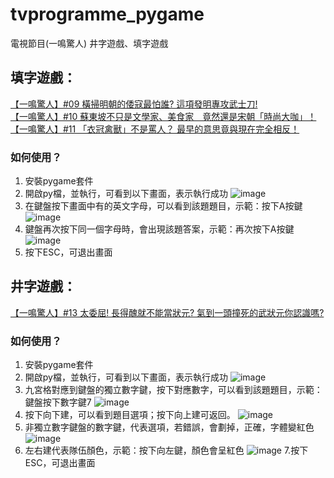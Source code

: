# tvprogramme_pygame
電視節目(一鳴驚人) 井字遊戲、填字遊戲

## 填字遊戲：</br>
[【一鳴驚人】#09 橫掃明朝的倭寇最怕誰? 這項發明專攻武士刀!](https://www.youtube.com/watch?v=KkPwkJTHHdU)</br>
[【一鳴驚人】#10 蘇東坡不只是文學家、美食家　竟然還是宋朝「時尚大咖」！](https://www.youtube.com/watch?v=fNssnF5prjM)</br>
[【一鳴驚人】#11 「衣冠禽獸」不是罵人？ 最早的意思竟與現在完全相反！](https://www.youtube.com/watch?v=gPICu-MNa6U)</br>

### 如何使用？
  1. 安裝pygame套件
  2. 開啟py檔，並執行，可看到以下畫面，表示執行成功
    ![image](https://user-images.githubusercontent.com/44516782/210293397-29fc911d-827e-4a01-ad2c-ae76cedc6265.png)
  3. 在鍵盤按下畫面中有的英文字母，可以看到該題題目，示範：按下A按鍵
    ![image](https://user-images.githubusercontent.com/44516782/210293524-6024d38e-3e4b-42cb-946f-6312518a9442.png)
  4. 鍵盤再次按下同一個字母時，會出現該題答案，示範：再次按下A按鍵
    ![image](https://user-images.githubusercontent.com/44516782/210293687-b8cdd6a7-89ad-497c-a9a4-05d50b9f84ae.png)
  5. 按下ESC，可退出畫面



## 井字遊戲：</br>
[【一鳴驚人】#13 太委屈! 長得醜就不能當狀元? 氣到一頭撞死的武狀元你認識嗎?](https://www.youtube.com/watch?v=FRQTemG-QuI)</br>

### 如何使用？
  1. 安裝pygame套件
  2. 開啟py檔，並執行，可看到以下畫面，表示執行成功
    ![image](https://user-images.githubusercontent.com/44516782/210293848-8bf79a9b-edaf-428a-9d88-1e497b31375e.png)
  3. 九宮格對應到鍵盤的獨立數字鍵，按下對應數字，可以看到該題題目，示範：鍵盤按下數字鍵7
    ![image](https://user-images.githubusercontent.com/44516782/210294069-3a6edf7c-ffcb-4f35-a441-d9196a8623d3.png)
  4. 按下向下建，可以看到題目選項；按下向上建可返回。
    ![image](https://user-images.githubusercontent.com/44516782/210294264-20417ce6-1beb-414d-9632-177fcb4bcdae.png)
  5. 非獨立數字鍵盤的數字鍵，代表選項，若錯誤，會劃掉，正確，字體變紅色
    ![image](https://user-images.githubusercontent.com/44516782/210294844-04feb75e-e360-4c88-afd1-5f950d805585.png)
  6. 左右建代表隊伍顏色，示範：按下向左鍵，顏色會呈紅色
    ![image](https://user-images.githubusercontent.com/44516782/210294929-b0d44ad9-61d8-4c20-8d4b-df26993dcf24.png)
  7.按下ESC，可退出畫面




